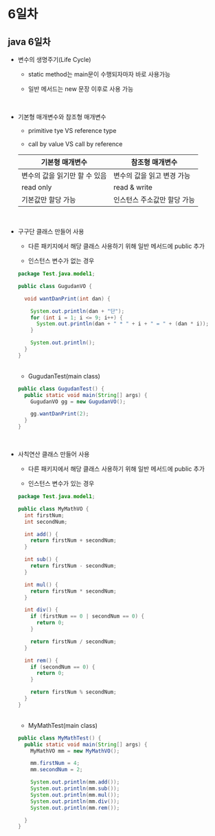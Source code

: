 # 6일차

## java 6일차

- 변수의 생명주기(Life Cycle)

  - static method는 main문이 수행되자마자 바로 사용가능

  - 일반 메서드는 new 문장 이후로 사용 가능

<br />

- 기본형 매개변수와 참조형 매개변수

  - primitive tye VS reference type

  - call by value VS call by reference

  | 기본형 매개변수               | 참조형 매개변수             |
  | ----------------------------- | --------------------------- |
  | 변수의 값을 읽기만 할 수 있음 | 변수의 값을 읽고 변경 가능  |
  | read only                     | read & write                |
  | 기본값만 할당 가능            | 인스턴스 주소값만 할당 가능 |

<br />

- 구구단 클래스 만들어 사용

  - 다른 패키지에서 해당 클래스 사용하기 위해 일반 메서드에 public 추가

  - 인스턴스 변수가 없는 경우

  ```java
  package Test.java.model1;

  public class GugudanVO {

    void wantDanPrint(int dan) {

      System.out.println(dan + "단");
      for (int i = 1; i <= 9; i++) {
        System.out.println(dan + " * " + i + " = " + (dan * i));
      }

      System.out.println();
    }
  }
  ```

  <br />

  - GugudanTest(main class)

  ```java
  public class GugudanTest() {
    public static void main(String[] args) {
      GugudanVO gg = new GugudanVO();

      gg.wantDanPrint(2);
    }
  }
  ```

<br />

- 사칙연산 클래스 만들어 사용

  - 다른 패키지에서 해당 클래스 사용하기 위해 일반 메서드에 public 추가

  - 인스턴스 변수가 있는 경우

  ```java
  package Test.java.model1;

  public class MyMathVO {
    int firstNum;
    int secondNum;

    int add() {
      return firstNum + secondNum;
    }

    int sub() {
      return firstNum - secondNum;
    }

    int mul() {
      return firstNum * secondNum;
    }

    int div() {
      if (firstNum == 0 | secondNum == 0) {
        return 0;
      }

      return firstNum / secondNum;
    }

    int rem() {
      if (secondNum == 0) {
        return 0;
      }

      return firstNum % secondNum;
    }
  }
  ```

  <br />

  - MyMathTest(main class)

  ```java
  public class MyMathTest() {
    public static void main(String[] args) {
      MyMathVO mm = new MyMathVO();

      mm.firstNum = 4;
      mm.secondNum = 2;

      System.out.println(mm.add());
      System.out.println(mm.sub());
      System.out.println(mm.mul());
      System.out.println(mm.div());
      System.out.println(mm.rem());

    }
  }
  ```
